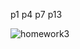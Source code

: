 p1 p4 p7 p13

![homework3](https://github.com/KarenZhuu/computer-networking/blob/master/image/1552999921229.jpg?raw=true)
